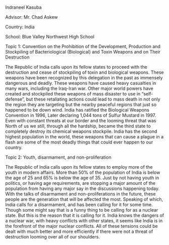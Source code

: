 
Indraneel Kasuba

Advisor: Mr. Chad Askew

Country: India

School: Blue Valley Northwest High School

Topic 1: Convention on the Prohibition of the Development, Production and Stockpiling of Bacteriological (Biological) and Toxin Weapons and on Their Destruction

The Republic of India calls upon its fellow states to proceed with the destruction and cease of stockpiling of toxin and biological weapons. These weapons have been recognized by this delegation in the past as immensely dangerous and deadly. These weapons have caused heavy casualties in many wars, including the Iraq-Iran war. Other major world powers have created and stockpiled these weapons of mass disaster to use in “self-defense”, but these retaliating actions could lead to mass death in not only the region they are targeting but the nearby peaceful regions that just so happened to be down wind. India has ratified the Biological Weapons Convention in 1996, Later declaring 1,044 tons of Sulfur Mustard in 1997. Even with constant threats at our border and the looming threat that was North of us we still, through all the hardship, became the third state to completely destroy its chemical weapons stockpile. India has the second highest population in the world, these weapons that can cause a plague in a flash are some of the most deadly things that could ever happen to our country.

Topic 2: Youth, disarmament, and non-proliferation

The Republic of India calls upon its fellow states to employ more of the youth in modern affairs. More than 50% of the population of India is below the age of 25 and 65% is below the age of 35. Just by not having youth in politics, or having age requirements, are stopping a major amount of the population from having any major say in the discussions happening today. With the talks of disarmament and non-proliferations in the future, these people are the generation that will be affected the most. Speaking of which, India calls for a disarmament, and has been calling for it for some time. Though some might say that is a funny thing to be calling for as a nuclear state. But this is the reason that it is calling for it. India knows the dangers of a nuclear war, with heavy conflicts with other states, it seems like India is in the forefront of the major nuclear conflicts. All of these tensions could be dealt with much better and more efficiently if there were not a threat of destruction looming over all of our shoulders.

